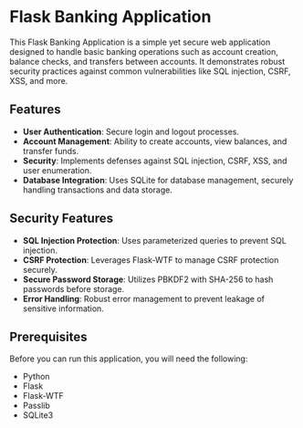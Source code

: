 # Flask Banking Application

This Flask Banking Application is a simple yet secure web application designed to handle basic banking operations such as account creation, balance checks, and transfers between accounts. It demonstrates robust security practices against common vulnerabilities like SQL injection, CSRF, XSS, and more.

## Features

- **User Authentication**: Secure login and logout processes.
- **Account Management**: Ability to create accounts, view balances, and transfer funds.
- **Security**: Implements defenses against SQL injection, CSRF, XSS, and user enumeration.
- **Database Integration**: Uses SQLite for database management, securely handling transactions and data storage.

## Security Features

- **SQL Injection Protection**: Uses parameterized queries to prevent SQL injection.
- **CSRF Protection**: Leverages Flask-WTF to manage CSRF protection securely.
- **Secure Password Storage**: Utilizes PBKDF2 with SHA-256 to hash passwords before storage.
- **Error Handling**: Robust error management to prevent leakage of sensitive information.

## Prerequisites

Before you can run this application, you will need the following:
- Python
- Flask
- Flask-WTF
- Passlib
- SQLite3

